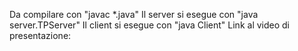 Da compilare con "javac \*.java"
Il server si esegue con "java server.TPServer"
Il client si esegue con "java Client"
Link al video di presentazione:
